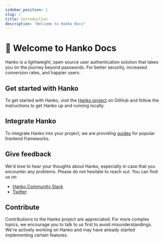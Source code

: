```yaml
---
sidebar_position: 1
slug: /
title: Introduction
description: "Welcome to Hanko Docs"
---
```

# :wave: Welcome to Hanko Docs
Hanko is a lightweight, open source user authentication solution that takes you on the journey beyond passwords. For better security, increased conversion rates, and happier users.

## Get started with Hanko
To get started with Hanko, visit the [Hanko project](https://github.com/teamhanko/hanko) on GitHub and follow the instructions to get Hanko up and running locally.

## Integrate Hanko
To integrate Hanko into your project, we are providing [guides](/guides) for popular frontend frameworks.

## Give feedback
We'd love to hear your thoughts about Hanko, especially in case that you encounter any problems. Please do not hesitate to reach out. You can find us on
- [Hanko Community Slack](https://www.hanko.io/community)
- [Twitter](https://twitter.com/hanko_io)

## Contribute
Contributions to the Hanko project are appreciated. For more complex topics, we encourage you to talk to us first to avoid misunderstandings. We're actively working on Hanko and may have already started implementing certain features.
